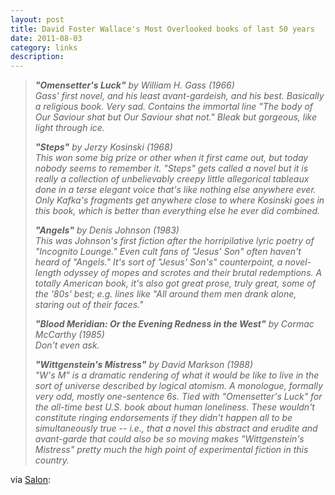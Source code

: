 ```yaml
---
layout: post
title: David Foster Wallace's Most Overlooked books of last 50 years
date: 2011-08-03
category: links
description:
---
```

<blockquote>
<p><em><strong>"Omensetter's Luck"</strong>&nbsp;by William H. Gass (1966)&nbsp;<br />Gass' first novel, and his least avant-gardeish, and his best. Basically a religious book. Very sad. Contains the immortal line "The body of Our Saviour shat but Our Saviour shat not." Bleak but gorgeous, like light through ice.</em></p>
<p><em><strong>"Steps"</strong>&nbsp;by Jerzy Kosinski (1968)<br />This won some big prize or other when it first came out, but today nobody seems to remember it. "Steps" gets called a novel but it is really a collection of unbelievably creepy little allegorical tableaux done in a terse elegant voice that's like nothing else anywhere ever. Only Kafka's fragments get anywhere close to where Kosinski goes in this book, which is better than everything else he ever did combined.</em></p>
<p><em><strong>"Angels"</strong>&nbsp;by Denis Johnson (1983)<br />This was Johnson's first fiction after the horripilative lyric poetry of "Incognito Lounge." Even cult fans of "Jesus' Son" often haven't heard of "Angels." It's sort of "Jesus' Son's" counterpoint, a novel-length odyssey of mopes and scrotes and their brutal redemptions. A totally&nbsp;American&nbsp;book, it's also got great prose, truly great, some of the '80s' best; e.g. lines like "All around them men drank alone, staring out of their faces."</em></p>
<p><em><strong>"Blood Meridian: Or the Evening Redness in the West"</strong>&nbsp;by Cormac McCarthy (1985)<br />Don't even ask.</em></p>
<p><em><strong>"Wittgenstein's Mistress"</strong>&nbsp;by David Markson (1988)<br />"W's M" is a dramatic rendering of what it would be like to live in the sort of universe described by logical atomism. A monologue, formally very odd, mostly one-sentence 6s. Tied with "Omensetter's Luck" for the all-time best U.S. book about human loneliness. These wouldn't constitute ringing endorsements if they didn't happen all to be simultaneously true -- i.e., that a novel this abstract and erudite and avant-garde that could also be so moving makes "Wittgenstein's Mistress" pretty much the high point of experimental fiction in this country.</em></p>
</blockquote>
<p>via <a class="offsite-link-inline" href="http://www.salon.com/books/bag/1999/04/12/wallace" target="_blank">Salon</a>:</p>
<p>&nbsp;</p>
